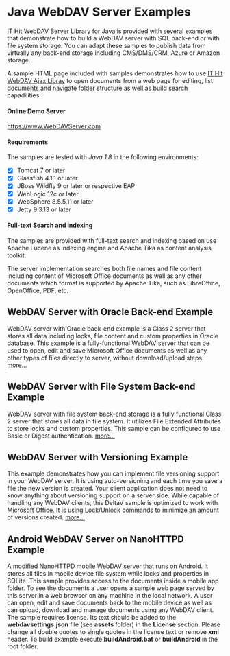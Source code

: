 # Java WebDAV Server Examples
IT Hit WebDAV Server Library for Java is provided with several examples that demonstrate how to build a WebDAV server with SQL back-end or with file system storage. You can adapt these samples to publish data from virtually any back-end storage including CMS/DMS/CRM, Azure or Amazon storage. 

A sample HTML page included with samples demonstrates how to use [IT Hit WebDAV Ajax Libray](https://www.webdavsystem.com/ajax/) to open documents from a web page for editing, list documents and navigate folder structure as well as build search capadilities.

#### Online Demo Server
https://www.WebDAVServer.com

#### Requirements
The samples are tested with _Java 1.8_ in the following environments:
- [x] Tomcat 7 or later
- [x] Glassfish 4.1.1 or later
- [x] JBoss Wildfly 9 or later or respective EAP
- [x] WebLogic 12c or later
- [x] WebSphere 8.5.5.11 or later
- [x] Jetty 9.3.13 or later

#### Full-text Search and indexing
The samples are provided with full-text search and indexing based on use Apache Lucene as indexing engine and Apache Tika as content analysis toolkit.

The server implementation searches both file names and file content including content of Microsoft Office documents as well as any other documents which format is supported by Apache Tika, such as LibreOffice, OpenOffice, PDF, etc.

## WebDAV Server with Oracle Back-end Example
WebDAV server with Oracle back-end example is a Class 2 server that stores all data including locks, file content and custom properties in Oracle database. 
This example is a fully-functional WebDAV server that can be used to open, edit and save Microsoft Office documents as well as any other types of files directly to server, without download/upload steps. [more...](https://www.webdavsystem.com/javaserver/server_examples/sql_storage/)

## WebDAV Server with File System Back-end Example
WebDAV server with file system back-end storage is a fully functional Class 2 server that stores all data in file system. It utilizes File Extended Attributes to store locks and custom properties. This sample can be configured to use Basic or Digest authentication. [more...](https://www.webdavsystem.com/javaserver/server_examples/storage_file_system/)

## WebDAV Server with Versioning Example
This example demonstrates how you can implement file versioning support in your WebDAV server. It is using auto-versioning and each time you save a file the new version is created. Your client application does not need to know anything about versioning support on a server side. While capable of handling any WebDAV clients, this DeltaV sample is optimized to work with Microsoft Office. It is using Lock/Unlock commands to minimize an amount of versions created. [more...](https://www.webdavsystem.com/javaserver/server_examples/deltav_storage/)

## Android WebDAV Server on NanoHTTPD Example
 A modified NanoHTTPD mobile WebDAV server that runs on Android. It stores all files in mobile device file system while locks and properties in SQLite. This sample provides access to the documents inside a mobile app folder. To see the documents a user opens a sample web page served by this server in a web browser on any machine in the local network. A user can open, edit and save documents back to the mobile device as well as can upload, download and manage documents using any WebDAV client. The sample requires license. 
 Its text should be added to the **webdavsettings.json** file (see **assets** folder) in the **License** section. Please change all double quotes to single quotes in the license text or remove **xml** header.
 To build example execute **buildAndroid.bat** or **buildAndroid**  in the root folder.